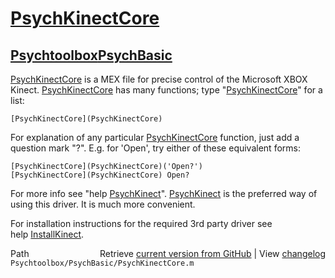 # [PsychKinectCore](PsychKinectCore)
## [Psychtoolbox](Psychtoolbox)[PsychBasic](PsychBasic)

[PsychKinectCore](PsychKinectCore) is a MEX file for precise control of the Microsoft XBOX  
Kinect. [PsychKinectCore](PsychKinectCore) has many functions; type "[PsychKinectCore](PsychKinectCore)" for a  
list:  
  
    [PsychKinectCore](PsychKinectCore)  
  
For explanation of any particular [PsychKinectCore](PsychKinectCore) function, just add a  
question mark "?". E.g. for 'Open', try either of these equivalent forms:  
  
    [PsychKinectCore](PsychKinectCore)('Open?')  
    [PsychKinectCore](PsychKinectCore) Open?  
  
For more info see "help [PsychKinect](PsychKinect)". [PsychKinect](PsychKinect) is the preferred way of  
using this driver. It is much more convenient.  
  
For installation instructions for the required 3rd party driver see  
help [InstallKinect](InstallKinect).  
  




<div class="code_header" style="text-align:right;">
  <span style="float:left;">Path&nbsp;&nbsp;</span> <span class="counter">Retrieve <a href=
  "https://raw.github.com/Psychtoolbox-3/Psychtoolbox-3/beta/Psychtoolbox/PsychBasic/PsychKinectCore.m">current version from GitHub</a> | View <a href=
  "https://github.com/Psychtoolbox-3/Psychtoolbox-3/commits/beta/Psychtoolbox/PsychBasic/PsychKinectCore.m">changelog</a></span>
</div>
<div class="code">
  <code>Psychtoolbox/PsychBasic/PsychKinectCore.m</code>
</div>


